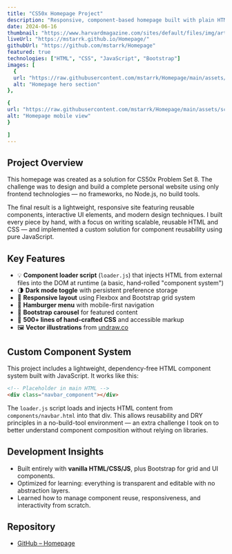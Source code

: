 ```yaml
---
title: "CS50x Homepage Project"
description: "Responsive, component-based homepage built with plain HTML, CSS, JavaScript, and Bootstrap — no frameworks or build tools."
date: 2024-06-16
thumbnail: "https://www.harvardmagazine.com/sites/default/files/img/article/0823/hm_8.10.23_cs50-ai_sm.jpg"
liveUrl: "https://mstarrk.github.io/Homepage/"
githubUrl: "https://github.com/mstarrk/Homepage"
featured: true
technologies: ["HTML", "CSS", "JavaScript", "Bootstrap"]
images: [
  {
  url: "https://raw.githubusercontent.com/mstarrk/Homepage/main/assets/screenshots/hero.png",
  alt: "Homepage hero section"
},

{
url: "https://raw.githubusercontent.com/mstarrk/Homepage/main/assets/screenshots/mobile-view.png",
alt: "Homepage mobile view"
}

]
---
```


## Project Overview

This homepage was created as a solution for CS50x Problem Set 8. The challenge was to design and build a complete personal website using only frontend technologies — no frameworks, no Node.js, no build tools.

The final result is a lightweight, responsive site featuring reusable components, interactive UI elements, and modern design techniques. I built every piece by hand, with a focus on writing scalable, reusable HTML and CSS — and implemented a custom solution for component reusability using pure JavaScript.

## Key Features

* 💡 **Component loader script** (`loader.js`) that injects HTML from external files into the DOM at runtime (a basic, hand-rolled "component system")
* 🌗 **Dark mode toggle** with persistent preference storage
* 📱 **Responsive layout** using Flexbox and Bootstrap grid system
* 🍔 **Hamburger menu** with mobile-first navigation
* 🎀 **Bootstrap carousel** for featured content
* 💅 **500+ lines of hand-crafted CSS** and accessible markup
* 🖼️ **Vector illustrations** from [undraw.co](https://undraw.co/)

## Custom Component System

This project includes a lightweight, dependency-free HTML component system built with JavaScript. It works like this:

```html
<!-- Placeholder in main HTML -->
<div class="navbar_component"></div>
```

The `loader.js` script loads and injects HTML content from `components/navbar.html` into that div. This allows reusability and DRY principles in a no-build-tool environment — an extra challenge I took on to better understand component composition without relying on libraries.

## Development Insights

* Built entirely with **vanilla HTML/CSS/JS**, plus Bootstrap for grid and UI components.
* Optimized for learning: everything is transparent and editable with no abstraction layers.
* Learned how to manage component reuse, responsiveness, and interactivity from scratch.

## Repository

* [GitHub – Homepage](https://github.com/mstarrk/Homepage)
